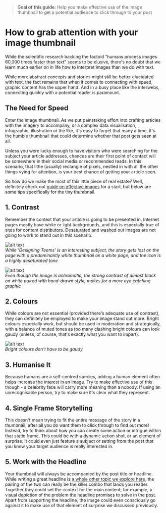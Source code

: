 > **Goal of this guide:** Help you make effective use of the image thumbnail to get a potential audience to click through to your post

# How to grab attention with your image thumbnail

While the scientific research backing the factoid "humans process images 60,000 times faster than text" seems to be elusive, there's no doubt that we learn much earlier on in life how to interpret images than we do with text.

While more abstract concepts and stories might still be better elucidated with text, the fact remains that when it comes to connecting with speed, graphic content has the upper hand. And in a busy place like the interwebs, connecting quickly with a potential reader is paramount.

## The Need for Speed
Enter the image thumbnail. As we put painstaking effort into crafting articles with the imagery to accompany, or a complex data visualisation, infographic, illustration or the like, it's easy to forget that many a time, it's the humble thumbnail that could determine whether that post gets seen at all.

Unless you were lucky enough to have visitors who were searching for the subject your article addresses, chances are their first point of contact will be somewhere in their social media or recommended reads. In this scenario, that little (usually) rectangle of pixels, nestled in with all the other things vying for attention, is your best chance of getting your article seen.

So how do we make the most of this little piece of real estate? Well, definitely check out [guide on effective images](https://github.com/newatoms/guides/tree/ready/effective-image-guide) for a start, but below are some tips specifically for the tiny thumbnail.

## 1. Contrast
Remember the context that your article is going to be presented in. Internet pages mostly have white or light backgrounds, and this is especially true of sites for content distributors.  Desaturated and washed out images are not going to work to stand out in this scenario.  

![alt text](../images/[linkedin-feed-desaturated-thumbnail.png])  
*While 'Designing Teams' is an interesting subject, the story gets lost on the page with a predominantly white thumbnail on a white page, and the icon is a highly desaturated tone*

![alt text](../images/[linkedin-feed-monochrome-thumbnail.png])   
*Even though the image is achromatic, the strong contrast of almost black on white paired with hand-drawn style, makes for a more eye catching graphic*

## 2. Colours
While colours are not essential (provided there's adequate use of contrast), they can definitely be employed to make your image stand out more. Bright colours especially work, but should be used in moderation and strategically, with a balance of muted tones as too many clashing bright colours can look gaudy (unless, of course, that's exactly what you want to impart).  

![alt text](../images/[linkedin-feed-colourful-thumbnail.png])  
*Bright colours don't have to be gaudy*

## 3. Humanise It
Because humans are a self-centred species, adding a human element often helps increase the interest in an image. Try to make effective use of this though - a celebrity face will carry more meaning than a nobody. If using an unrecognisable person, try to make sure it's clear what they represent.

## 4. Single Frame Storytelling
This doesn't mean trying to fit the entire message of the story in a thumbnail, after all you do want them to click through to find out more! Instead, try to think about how you can create some action or intrigue within that static frame. This could be with a dynamic action shot, or an element of surprise. It could even just feature a subject or setting from the post that you know your target audience is really interested in.

## 5. Work with the Headline
Your thumbnail will always be accompanied by the post title or headline. While writing a great headline is [a whole other topic we explore here](https://github.com/newatoms/guides/tree/ready/compose-great-headings), the pairing of the two can really be the killer combo that lands you reader. Together they could set the context for the main content; for example, a visual depiction of the problem the headline promises to solve in the post. Apart from supporting the headline, the image could even consciously go against it to make use of that element of surprise we discussed previously.
